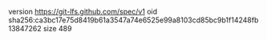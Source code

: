 version https://git-lfs.github.com/spec/v1
oid sha256:ca3bc17e75d8419b61a3547a74e6525e99a8103cd85bc9b1f14248fb13847262
size 489
